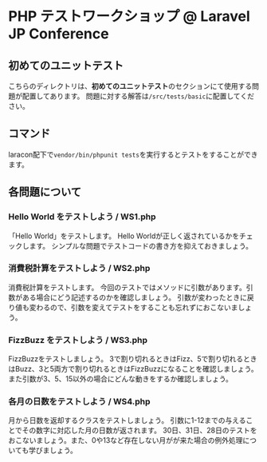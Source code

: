 # PHP テストワークショップ @ Laravel JP Conference 
## 初めてのユニットテスト

こちらのディレクトリは、**初めてのユニットテスト**のセクションにて使用する問題が配置してあります。
問題に対する解答は`/src/tests/basic`に配置してください。

## コマンド
laracon配下で`vendor/bin/phpunit tests`を実行するとテストをすることができます。

## 各問題について
### Hello World をテストしよう / WS1.php
「Hello World」をテストします。
Hello Worldが正しく返されているかをチェックします。
シンプルな問題でテストコードの書き方を抑えておきましょう。

### 消費税計算をテストしよう / WS2.php
消費税計算をテストします。
今回のテストではメソッドに引数があります。引数がある場合にどう記述するのかを確認しましょう。
引数が変わったときに戻り値も変わるので、引数を変えてテストをすることも忘れずにおこないましょう。

### FizzBuzz をテストしよう / WS3.php
FizzBuzzをテストしましょう。
3で割り切れるときはFizz、5で割り切れるときはBuzz、3と5両方で割り切れるときはFizzBuzzになることを確認しましょう。
また引数が3、5、15以外の場合にどんな動きをするか確認しましょう。

### 各月の日数をテストしよう / WS4.php
月から日数を返却するクラスをテストしましょう。
引数に1-12までの与えることでその数字に対応した月の日数が返されます。
30日、31日、28日のテストをおこないましょう。また、0や13など存在しない月がが来た場合の例外処理についても学びましょう。

